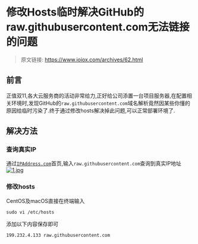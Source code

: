 # 修改Hosts临时解决GitHub的raw.githubusercontent.com无法链接的问题

> 原文链接:  https://www.ioiox.com/archives/62.html 

## 前言

正值双11,各大云服务商的活动非常给力,正好给公司添置一台项目服务器,在配置相关环境时,发现GitHub的`raw.githubusercontent.com`域名解析竟然因某些你懂的原因给临时污染了.终于通过修改hosts解决掉此问题,可以正常部署环境了.

## 解决方法

### 查询真实IP

通过[`IPAddress.com`](https://www.ipaddress.com/)首页,输入`raw.githubusercontent.com`查询到真实IP地址
[![1.jpg](https://static.ioiox.com/usr/uploads/2019/11/1639029163.jpg)](https://static.ioiox.com/usr/uploads/2019/11/1639029163.jpg)

### 修改hosts

CentOS及macOS直接在终端输入

```
sudo vi /etc/hosts
```

添加以下内容保存即可

```
199.232.4.133 raw.githubusercontent.com
```

